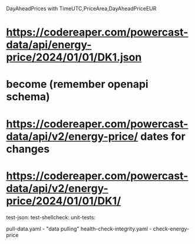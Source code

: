
DayAheadPrices with TimeUTC,PriceArea,DayAheadPriceEUR

# https://codereaper.com/powercast-data/api/energy-price/2024/01/01/DK1.json
# become (remember openapi schema)
# https://codereaper.com/powercast-data/api/v2/energy-price/ dates for changes
# https://codereaper.com/powercast-data/api/v2/energy-price/2024/01/01/DK1/

test-json:
test-shellcheck:
unit-tests:

pull-data.yaml - "data pulling"
health-check-integrity.yaml - check-energy-price